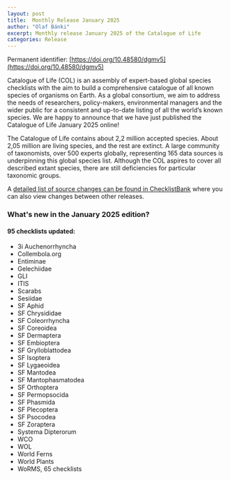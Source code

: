 ```yaml
---
layout: post
title:  Monthly Release January 2025
author: "Olaf Bánki"
excerpt: Monthly release January 2025 of the Catalogue of Life
categories: Release
---
```


Permanent identifier: [https://doi.org/10.48580/dgmv5](https://doi.org/10.48580/dgmv5)

Catalogue of Life (COL) is an assembly of expert-based global species checklists with the aim to build a comprehensive catalogue of all known species of organisms on Earth. As a global consortium, we aim to address the needs of researchers, policy-makers, environmental managers and the wider public for a consistent and up-to-date listing of all the world’s known species. We are happy to announce that we have just published the Catalogue of Life January 2025 online!

The Catalogue of Life contains about 2,2 million accepted species. About 2,05 million are living species, and the rest are extinct. A large community of taxonomists, over 500 experts globally, representing 165 data sources is underpinning this global species list.
Although the COL aspires to cover all described extant species, there are still deficiencies for particular taxonomic groups.

A [detailed list of source changes can be found in ChecklistBank](https://www.checklistbank.org/dataset/307664/sourcemetrics?hideUnchanged=true&releaseKey=306706) where you can also view changes between other releases.

### What's new in the January 2025 edition?

#### 95 checklists updated:

 * 3i Auchenorrhyncha
 * Collembola.org
 * Entiminae
 * Gelechiidae
 * GLI
 * ITIS
 * Scarabs
 * Sesiidae
 * SF Aphid
 * SF Chrysididae
 * SF Coleorrhyncha
 * SF Coreoidea
 * SF Dermaptera
 * SF Embioptera
 * SF Grylloblattodea
 * SF Isoptera
 * SF Lygaeoidea
 * SF Mantodea
 * SF Mantophasmatodea
 * SF Orthoptera
 * SF Permopsocida
 * SF Phasmida
 * SF Plecoptera
 * SF Psocodea
 * SF Zoraptera
 * Systema Dipterorum
 * WCO
 * WOL
 * World Ferns
 * World Plants
 * WoRMS, 65 checklists
